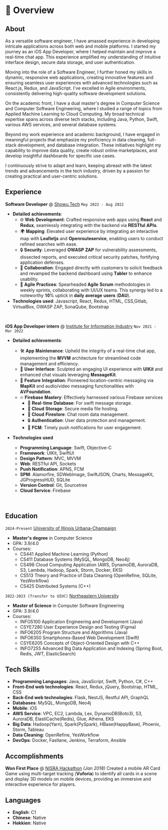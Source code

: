 # 📖 Overview

## About

As a versatile software engineer, I have amassed experience in developing intricate applications across both web and mobile platforms. I started my journey as an iOS App Developer, where I helped maintain and improve a real-time chat app. This experience amplified my understanding of intuitive interface design, secure data storage, and user authentication.

Moving into the role of a Software Engineer, I further honed my skills in dynamic, responsive web applications, creating innovative features and ensuring seamless user experiences with advanced technologies such as React.js, Redux, and JavaScript. I've excelled in Agile environments, consistently delivering high-quality software development solutions.

On the academic front, I have a dual master's degree in Computer Science and Computer Software Engineering, where I studied a range of topics from Applied Machine Learning to Cloud Computing. My broad technical expertise spans across diverse tech stacks, including Java, Python, Swift, various AWS services, and several database systems.

Beyond my work experience and academic background, I have engaged in meaningful projects that emphasize my proficiency in data cleaning, full-stack development, and database integration. These initiatives highlight my capability to improve data quality, create robust online marketplaces, and develop insightful dashboards for specific use cases.

I continuously strive to adapt and learn, keeping abreast with the latest trends and advancements in the tech industry, driven by a passion for creating practical and user-centric solutions.


## Experience

**Software Developer** @ [Showu Tech](https://www.showu.com.tw/) `May 2022 - Aug 2022`
- 𝐃𝐞𝐭𝐚𝐢𝐥𝐞𝐝 𝐚𝐜𝐡𝐢𝐞𝐯𝐞𝐦𝐞𝐧𝐭𝐬:
  - 🌐 𝐖𝐞𝐛 𝐃𝐞𝐯𝐞𝐥𝐨𝐩𝐦𝐞𝐧𝐭: Crafted responsive web apps using 𝐑𝐞𝐚𝐜𝐭 and 𝐑𝐞𝐝𝐮𝐱, seamlessly integrating with the backend via 𝐑𝐄𝐒𝐓𝐟𝐮𝐥 𝐀𝐏𝐈𝐬.
  - 🌍 𝐌𝐚𝐩𝐩𝐢𝐧𝐠: Elevated user experience by integrating an interactive map with 𝐋𝐞𝐚𝐟𝐥𝐞𝐭𝐣𝐬 and 𝐎𝐩𝐞𝐧𝐫𝐨𝐮𝐭𝐞𝐬𝐞𝐫𝐯𝐢𝐜𝐞, enabling users to conduct refined searches with ease.
  - 🔒 𝐒𝐞𝐜𝐮𝐫𝐢𝐭𝐲: Leveraged 𝐎𝐖𝐀𝐒𝐏 𝐙𝐀𝐏 for vulnerability assessments, dissected reports, and executed critical security patches, fortifying application defenses.
  - 🤝 𝐂𝐨𝐥𝐥𝐚𝐛𝐨𝐫𝐚𝐭𝐢𝐨𝐧: Engaged directly with customers to solicit feedback and revamped the backend dashboard using 𝐓𝐚𝐛𝐥𝐞𝐫 to enhance usability.
  - 🔄 𝐀𝐠𝐢𝐥𝐞 𝐏𝐫𝐚𝐜𝐭𝐢𝐜𝐞𝐬: Spearheaded 𝐀𝐠𝐢𝐥𝐞 𝐒𝐜𝐫𝐮𝐦 methodologies in weekly sprints, collaborating with UI/UX teams. This synergy led to a noteworthy 𝟏𝟎% uptick in 𝐝𝐚𝐢𝐥𝐲 𝐚𝐯𝐞𝐫𝐚𝐠𝐞 𝐮𝐬𝐞𝐫𝐬 (𝐃𝐀𝐔).
- 𝐓𝐞𝐜𝐡𝐧𝐨𝐥𝐨𝐠𝐢𝐞𝐬 𝐮𝐬𝐞𝐝: Javascript, React, Redux, HTML, CSS,Gitlab, VirtualBox, OWASP ZAP, SonaQube, Bootstrap

&nbsp;

**iOS App Developer intern** @ [Institute for Information Industry](https://web.iii.org.tw/) `Nov 2021 - Mar 2022`

- 𝐃𝐞𝐭𝐚𝐢𝐥𝐞𝐝 𝐚𝐜𝐡𝐢𝐞𝐯𝐞𝐦𝐞𝐧𝐭𝐬:
  - 🛠️ 𝐀𝐩𝐩 𝐌𝐚𝐢𝐧𝐭𝐞𝐧𝐚𝐧𝐜𝐞: Upheld the integrity of a real-time chat app, implementing the 𝐌𝐕𝐕𝐌 architecture for streamlined code management and efficiency.
  - 🎨 𝐔𝐬𝐞𝐫 𝐈𝐧𝐭𝐞𝐫𝐟𝐚𝐜𝐞: Sculpted an engaging UI experience with 𝐔𝐈𝐊𝐢𝐭 and enhanced chat visuals leveraging 𝐌𝐞𝐬𝐬𝐚𝐠𝐞𝐊𝐢𝐭.
  - 📍 𝐅𝐞𝐚𝐭𝐮𝐫𝐞 𝐈𝐧𝐭𝐞𝐠𝐫𝐚𝐭𝐢𝐨𝐧: Pioneered location-centric messaging via 𝐌𝐚𝐩𝐊𝐢𝐭 and audio/video messaging functionalities with 𝐀𝐕𝐅𝐨𝐮𝐧𝐝𝐚𝐭𝐢𝐨𝐧.
  - 🔥 𝐅𝐢𝐫𝐞𝐛𝐚𝐬𝐞 𝐌𝐚𝐬𝐭𝐞𝐫𝐲: Effectively harnessed various Firebase services
    - 📨 𝐑𝐞𝐚𝐥-𝐭𝐢𝐦𝐞 𝐃𝐚𝐭𝐚𝐛𝐚𝐬𝐞: For swift message storage.
    - 📂 𝐂𝐥𝐨𝐮𝐝 𝐒𝐭𝐨𝐫𝐚𝐠𝐞: Secure media file hosting.
    - 💬 𝐂𝐥𝐨𝐮𝐝 𝐅𝐢𝐫𝐞𝐬𝐭𝐨𝐫𝐞: Chat room data management.
    - 🔒 𝐀𝐮𝐭𝐡𝐞𝐧𝐭𝐢𝐜𝐚𝐭𝐢𝐨𝐧: User data protection and management.
    - 🔔 𝐅𝐂𝐌: Timely push notifications for user engagement.

- 𝐓𝐞𝐜𝐡𝐧𝐨𝐥𝐨𝐠𝐢𝐞𝐬 𝐮𝐬𝐞𝐝
  - **Programming Language**: Swift, Objective-C
  - **Framework**: UIKit, SwiftUI
  - **Design Pattern**: MVC, MVVM
  - **Web**: RESTful API, Sockets
  - **Push Notification**: APNS, FCM
  - **SPM**: Alamorfire, SDWebImage, SwiftJSON, Charts, MessageKit, JGProgressHUD, SQLite
  - **Version Control**: Git, Sourcetree
  - **Cloud Service**: Firebase
  
&nbsp;

## Education

`2024-Present` [University of Illinois Urbana-Champaign](https://illinois.edu/)
- **Master's degree** in Computer Science
- GPA: 3.9/4.0
- Courses: 
  - CS441 Applied Machine Learning (Python)
  - CS411 Database Systems (MySQL, MongoDB, Neo4j)
  - CS498 Cloud Computing Application 
 (AWS, DynamoDB, AuroraDB, S3, Lambda, Hadoop, Spark, Storm, Docker, EKS)
  - CS513 Theory and Practice of Data Cleaning (OpenRefine, SQLite, YesWorkflow)
  - CS425 Distributed Systems (C++)


`2022-2023 (Transfer to UIUC)` [Northeastern University](https://www.northeastern.edu/)
- **Master of Science** in Computer Software Engineering
- GPA: 3.9/4.0
- Courses:
  - INFO5100 Application Engineering and Development (Java)
  - CSYE7280 User Experience Design and Testing (Figma)
  - INFO6205 Program Structure and Algorithms (Java)
  - INFO6350 Smartphones-Based Web Development (Swift)
  - CSYE6205 Concepts of Object-Oriented Design with C++ 
  - INFO7255 Advanced Big Data Application and Indexing (Spring Boot, Redis, JWT, ElasticSearch)


## Tech Skills
- **Programming Languages**: Java, JavaScript, Swift, Python, C#, C++
- **Front-End web technologies**: React, Redux, jQuery, Bootstrap, HTML, CSS
- **Back-End web technologies**: Flask, NestJS, Restful API, GraphQL
- **Databases**: MySQL, MongoDB, Neo4j
- **Mobile**: iOS
- **AWS Service**: VPC, EC2, Lambda, Lex, DynamoDB(Boto3), S3, AuroraDB, ElastiCache(Redis), Glue, Athena, EKS
- **Big Data**: Hadoop(Yarn), Spark(PySpark), HBase(HappyBase), Phoenix, Storm, Tableau
- **Data Cleaning**: OpenRefine, YesWorkflow
- **DevOps**: Docker, Fastlane, Jenkins, Terraform, Ansible

## Accomplishments
**Won First Place** @ [NISRA Hackathon](http://nisrahackathon.github.io/Hackathon16/) _(Jan 2018)_
Created a mobile AR Card Game using multi-target tracking (**Vuforia**) to identify all cards in a scene and display 3D models on mobile devices, providing an immersive and interactive experience for players.

## Languages
- **English**: C1
- **Chinese**: Native
- **Hokkien**: Native